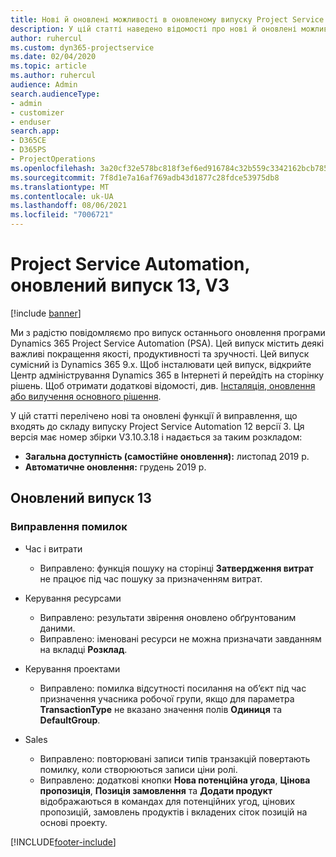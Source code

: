 ```yaml
---
title: Нові й оновлені можливості в оновленому випуску Project Service Automation 13 версії 3
description: У цій статті наведено відомості про нові й оновлені можливості Project Service Automation 13 версії 3.
author: ruhercul
ms.custom: dyn365-projectservice
ms.date: 02/04/2020
ms.topic: article
ms.author: ruhercul
audience: Admin
search.audienceType:
- admin
- customizer
- enduser
search.app:
- D365CE
- D365PS
- ProjectOperations
ms.openlocfilehash: 3a20cf32e578bc818f3ef6ed916784c32b559c3342162bcb7857f5e9cc520d9c
ms.sourcegitcommit: 7f8d1e7a16af769adb43d1877c28fdce53975db8
ms.translationtype: MT
ms.contentlocale: uk-UA
ms.lasthandoff: 08/06/2021
ms.locfileid: "7006721"
---
```

# <a name="project-service-automation-update-release-13-v3"></a>Project Service Automation, оновлений випуск 13, V3

[!include [banner](../includes/psa-now-project-operations.md)]

Ми з радістю повідомляємо про випуск останнього оновлення програми Dynamics 365 Project Service Automation (PSA). Цей випуск містить деякі важливі покращення якості, продуктивності та зручності. Цей випуск сумісний із Dynamics 365 9.x. Щоб інсталювати цей випуск, відкрийте Центр адміністрування Dynamics 365 в Інтернеті й перейдіть на сторінку рішень. Щоб отримати додаткові відомості, див. [Інсталяція, оновлення або вилучення основного рішення](/power-platform/admin/install-remove-preferred-solution).

У цій статті перелічено нові та оновлені функції й виправлення, що входять до складу випуску Project Service Automation 12 версії 3. Ця версія має номер збірки V3.10.3.18 і надається за таким розкладом:

- **Загальна доступність (самостійне оновлення):** листопад 2019 р.
- **Автоматичне оновлення:** грудень 2019 р.


## <a name="update-release-13"></a>Оновлений випуск 13 

### <a name="bug-fixes"></a>Виправлення помилок

- Час і витрати

     - Виправлено: функція пошуку на сторінці **Затвердження витрат** не працює під час пошуку за призначенням витрат.

- Керування ресурсами

     - Виправлено: результати звірення оновлено обґрунтованим даними.
     - Виправлено: іменовані ресурси не можна призначати завданням на вкладці **Розклад**.

- Керування проектами

     - Виправлено: помилка відсутності посилання на об’єкт під час призначення учасника робочої групи, якщо для параметра **TransactionType** не вказано значення полів **Одиниця** та **DefaultGroup**.

- Sales

     - Виправлено: повторювані записи типів транзакцій повертають помилку, коли створюються записи ціни ролі.
     - Виправлено: додаткові кнопки **Нова потенційна угода**, **Цінова пропозиція**, **Позиція замовлення** та **Додати продукт** відображаються в командах для потенційних угод, цінових пропозицій, замовлень продуктів і вкладених сіток позицій на основі проекту.




[!INCLUDE[footer-include](../includes/footer-banner.md)]